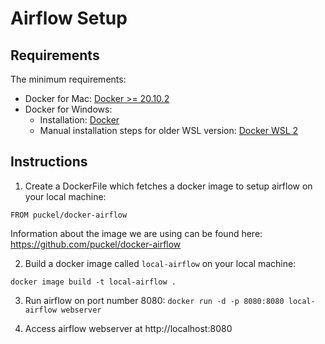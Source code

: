 # Airflow Setup


## Requirements
The minimum requirements:
- Docker for Mac: [Docker >= 20.10.2](https://docs.docker.com/docker-for-mac/install/)
- Docker for Windows: 
  - Installation: [Docker](https://docs.docker.com/desktop/install/windows-install/)
  - Manual installation steps for older WSL version: [Docker WSL 2](https://learn.microsoft.com/en-us/windows/wsl/install-manual#step-4---download-the-linux-kernel-update-package)


## Instructions

1. Create a DockerFile which fetches a docker image to setup airflow on your local machine:

```FROM puckel/docker-airflow```

Information about the image we are using can be found here: https://github.com/puckel/docker-airflow

2. Build a docker image called `local-airflow` on your local machine:

```docker image build -t local-airflow .```

3. Run airflow on port number 8080:
```docker run -d -p 8080:8080 local-airflow webserver```


4. Access airflow webserver at http://localhost:8080